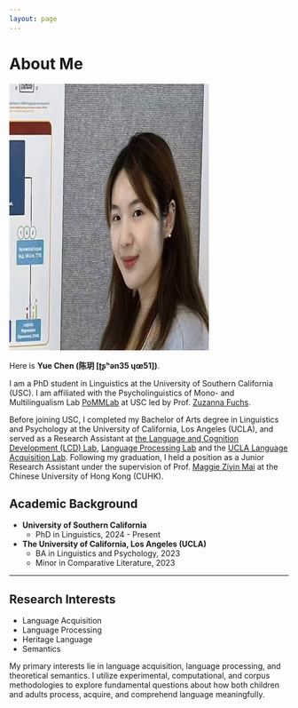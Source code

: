 ```yaml
---
layout: page
---
```


# About Me

<img src="images/yuechen.jpg" class="floatpic" width="360" height="480">

Here is **Yue Chen (陈玥 [ʈʂʰən35 ɥœ51])**.

I am a PhD student in Linguistics at the University of Southern California (USC). I am affiliated with the Psycholinguistics of Mono- and Multilingualism Lab [PoMMLab](https://www.zuzannazfuchs.com/pommlab.html) at USC led by Prof. [Zuzanna Fuchs](https://www.zuzannazfuchs.com/).

Before joining USC, I completed my Bachelor of Arts degree in Linguistics and Psychology at the University of California, Los Angeles (UCLA), and served as a Research Assistant at [the Language and Cognition Development (LCD) Lab](https://babytalk.psych.ucla.edu/), [Language Processing Lab](https://processing.linguistics.ucla.edu/) and the [UCLA Language Acquisition Lab](https://languagelab.humanities.ucla.edu/en/). Following my graduation, I held a position as a Junior Research Assistant under the supervision of Prof. [Maggie Ziyin Mai](https://maiziyin.com/) at the Chinese University of Hong Kong (CUHK).

## Academic Background

- **University of Southern California**
  - PhD in Linguistics, 2024 - Present
- **The University of California, Los Angeles (UCLA)**
  - BA in Linguistics and Psychology, 2023
  - Minor in Comparative Literature, 2023

---

## Research Interests

- Language Acquisition
- Language Processing
- Heritage Language
- Semantics

My primary interests lie in language acquisition, language processing, and theoretical semantics. I utilize experimental, computational, and corpus methodologies to explore fundamental questions about how both children and adults process, acquire, and comprehend language meaningfully.

